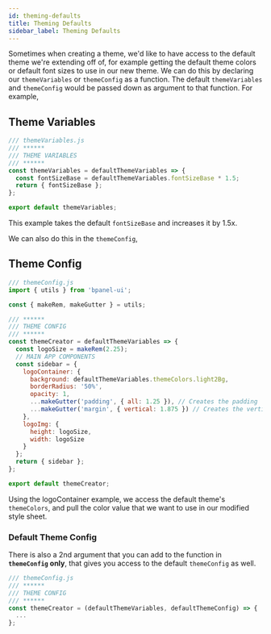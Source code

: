 ```yaml
---
id: theming-defaults
title: Theming Defaults
sidebar_label: Theming Defaults
---
```


Sometimes when creating a theme, we'd like to have access to the default theme we're extending off of, for example getting the default theme colors or default font sizes to use in our new theme. We can do this by declaring our `themeVariables` or `themeConfig` as a function. The default `themeVariables` and `themeConfig` would be passed down as argument to that function. For example,

## Theme Variables
```javascript
/// themeVariables.js
/// ******
/// THEME VARIABLES
/// ******
const themeVariables = defaultThemeVariables => {
  const fontSizeBase = defaultThemeVariables.fontSizeBase * 1.5;
  return { fontSizeBase };
};

export default themeVariables;

```

This example takes the default `fontSizeBase` and increases it by 1.5x.

We can also do this in the `themeConfig`,

## Theme Config
```javascript
/// themeConfig.js
import { utils } from 'bpanel-ui';

const { makeRem, makeGutter } = utils;

/// ******
/// THEME CONFIG
/// ******
const themeCreator = defaultThemeVariables => {
  const logoSize = makeRem(2.25);
  // MAIN APP COMPONENTS
  const sidebar = {
    logoContainer: {
      background: defaultThemeVariables.themeColors.light2Bg,
      borderRadius: '50%',
      opacity: 1,
      ...makeGutter('padding', { all: 1.25 }), // Creates the padding
      ...makeGutter('margin', { vertical: 1.875 }) // Creates the vertical margin
    },
    logoImg: {
      height: logoSize,
      width: logoSize
    }
  };
  return { sidebar };
};

export default themeCreator;

```

Using the logoContainer example, we access the default theme's `themeColors`, and pull the color value that we want to use in our modified style sheet.

### Default Theme Config
There is also a 2nd argument that you can add to the function in **`themeConfig` only**, that gives you access to the default `themeConfig` as well.

```javascript
/// themeConfig.js
/// ******
/// THEME CONFIG
/// ******
const themeCreator = (defaultThemeVariables, defaultThemeConfig) => {
  ...
};

```
